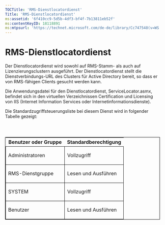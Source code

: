 ```yaml
---
TOCTitle: 'RMS-Dienstlocatordienst'
Title: 'RMS-Dienstlocatordienst'
ms:assetid: '6f410cc9-5d5b-4df3-bf4f-7b13811eb52f'
ms:contentKeyID: 18118891
ms:mtpsurl: 'https://technet.microsoft.com/de-de/library/Cc747548(v=WS.10)'
---
```


RMS-Dienstlocatordienst
=======================

Der Dienstlocatordienst wird sowohl auf RMS-Stamm- als auch auf Lizenzierungsclustern ausgeführt. Der Dienstlocatordienst stellt die Dienstverbindungs-URL des Clusters für Active Directory bereit, so dass er von RMS-fähigen Clients gesucht werden kann.

Die Anwendungsdatei für den Dienstlocatordienst, ServiceLocator.asmx, befindet sich in den virtuellen Verzeichnissen Certification und Licensing von IIS (Internet Information Services oder Internetinformationsdienste).

Die Standardzugriffsteuerungsliste bei diesem Dienst wird in folgender Tabelle gezeigt:

###  

<p> </p>
<table style="border:1px solid black;">
<colgroup>
<col width="50%" />
<col width="50%" />
</colgroup>
<thead>
<tr class="header">
<th>Benutzer oder Gruppe</th>
<th>Standardberechtigung</th>
</tr>
</thead>
<tbody>
<tr class="odd">
<td style="border:1px solid black;"><p>Administratoren</p></td>
<td style="border:1px solid black;"><p>Vollzugriff</p></td>
</tr>  
<tr class="even">
<td style="border:1px solid black;"><p>RMS-Dienstgruppe</p></td>
<td style="border:1px solid black;"><p>Lesen und Ausführen</p></td>
</tr>  
<tr class="odd">
<td style="border:1px solid black;"><p>SYSTEM</p></td>
<td style="border:1px solid black;"><p>Vollzugriff</p></td>
</tr>  
<tr class="even">
<td style="border:1px solid black;"><p>Benutzer</p></td>
<td style="border:1px solid black;"><p>Lesen und Ausführen</p></td>
</tr>  
</tbody>  
</table>
